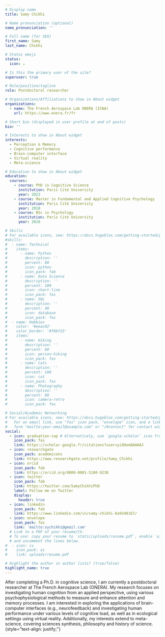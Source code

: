 ```yaml
---
# Display name
title: Samy Chikhi

# Name pronunciation (optional)
name_pronunciation: ''

# Full name (for SEO)
first_name: Samy
last_name: Chikhi

# Status emoji
status:
  icon: ☕️

# Is this the primary user of the site?
superuser: true

# Role/position/tagline
role: Postdoctoral researcher

# Organizations/Affiliations to show in About widget
organizations:
  - name: The French Aerospace Lab ONERA (ICNA)
    url: https://www.onera.fr/fr

# Short bio (displayed in user profile at end of posts)
bio: ''

# Interests to show in About widget
interests:
  - Perception & Memory
  - Cognitive performance
  - Brain-computer interface
  - Virtual reality
  - Meta-science

# Education to show in About widget
education:
  courses:
    - course: PhD in Cognitive Science
      institution: Paris Cité University
      year: 2022
    - course: Master in Fundamental and Applied Cognitive Psychology
      institution: Paris Cité University
      year: 2018
    - course: BSc in Psychology
      institution: Paris Cité University
      year: 2016

# Skills
# For available icons, see: https://docs.hugoblox.com/getting-started/page-builder/#icons
#skills:
#  - name: Technical
#    items:
#      - name: Python
#        description: ''
#        percent: 80
#        icon: python
#        icon_pack: fab
#      - name: Data Science
#        description: ''
#        percent: 100
#        icon: chart-line
#        icon_pack: fas
#      - name: SQL
#        description: ''
#        percent: 40
#        icon: database
#        icon_pack: fas
#  - name: Hobbies
#    color: '#eeac02'
#    color_border: '#f0bf23'
#    items:
#      - name: Hiking
#        description: ''
#        percent: 60
#        icon: person-hiking
#        icon_pack: fas
#      - name: Cats
#        description: ''
#        percent: 100
#        icon: cat
#        icon_pack: fas
#      - name: Photography
#        description: ''
#        percent: 80
#        icon: camera-retro
#        icon_pack: fas

# Social/Academic Networking
# For available icons, see: https://docs.hugoblox.com/getting-started/page-builder/#icons
#   For an email link, use "fas" icon pack, "envelope" icon, and a link in the
#   form "mailto:your-email@example.com" or "/#contact" for contact widget.
social:
  - icon: graduation-cap # Alternatively, use `google-scholar` icon from `ai` icon pack
    icon_pack: fas
    link: https://scholar.google.fr/citations?user=yi0OemQAAAAJ 
  - icon: researchgate
    icon_pack: academicons
    link: https://www.researchgate.net/profile/Samy_Chikhi
  - icon: orcid
    icon_pack: fab
    link: https://orcid.org/0000-0001-5180-9238
  - icon: twitter
    icon_pack: fab
    link: https://twitter.com/SamyChikhiPhD 
    label: Follow me on Twitter
    display:
      header: true
  - icon: linkedin
    icon_pack: fab
    link: https://www.linkedin.com/in/samy-chikhi-6a9248167/    
  - icon: envelope
    icon_pack: fas
    link: 'mailto:sychikhi@gmail.com'
  # Link to a PDF of your resume/CV.
  # To use: copy your resume to `static/uploads/resume.pdf`, enable `ai` icons in `params.yaml`,
  # and uncomment the lines below.
#  - icon: cv
#    icon_pack: ai
#    link: uploads/resume.pdf

# Highlight the author in author lists? (true/false)
highlight_name: true
---
```


After completing a Ph.D. in cognitive science, I am currently a postdoctoral researcher at The French Aerospace Lab (ONERA). My research focuses on investigating human cognition from an applied perspective, using various psychophysiological methods to measure and enhance attention and memory processes. I am interested in exploring the applications of brain-computer interfaces (e.g., neurofeedback) and investigating human performance under various levels of cognitive load, as well as in ecological settings using virtual reality. Additionally, my interests extend to meta-science, covering sciences synthesis, philosophy and history of science.
{style="text-align: justify;"}

